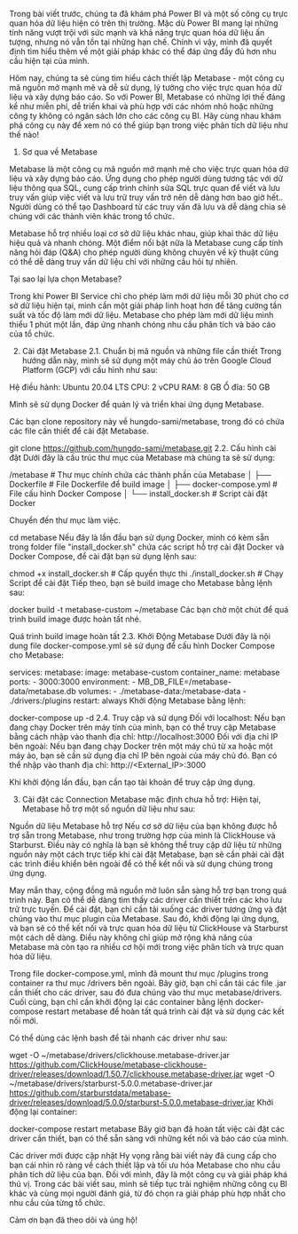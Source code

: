 Trong bài viết trước, chúng ta đã khám phá Power BI và một số công cụ trực quan hóa dữ liệu hiện có trên thị trường. Mặc dù Power BI mang lại những tính năng vượt trội với sức mạnh và khả năng trực quan hóa dữ liệu ấn tượng, nhưng nó vẫn tồn tại những hạn chế. Chính vì vậy, mình đã quyết định tìm hiểu thêm về một giải pháp khác có thể đáp ứng đầy đủ hơn nhu cầu hiện tại của mình.

Hôm nay, chúng ta sẽ cùng tìm hiểu cách thiết lập Metabase - một công cụ mã nguồn mở mạnh mẽ và dễ sử dụng, lý tưởng cho việc trực quan hóa dữ liệu và xây dựng báo cáo. So với Power BI, Metabase có những lợi thế đáng kể như miễn phí, dễ triển khai và phù hợp với các nhóm nhỏ hoặc những công ty không có ngân sách lớn cho các công cụ BI. Hãy cùng nhau khám phá công cụ này để xem nó có thể giúp bạn trong việc phân tích dữ liệu như thế nào!

1. Sơ qua về Metabase

Metabase là một công cụ mã nguồn mở mạnh mẽ cho việc trực quan hóa dữ liệu và xây dựng báo cáo. Ứng dụng cho phép người dùng tương tác với dữ liệu thông qua SQL, cung cấp trình chỉnh sửa SQL trực quan để viết và lưu truy vấn giúp việc viết và lưu trữ truy vấn trở nên dễ dàng hơn bao giờ hết.. Người dùng có thể tạo Dashboard từ các truy vấn đã lưu và dễ dàng chia sẻ chúng với các thành viên khác trong tổ chức. 

Metabase hỗ trợ nhiều loại cơ sở dữ liệu khác nhau, giúp khai thác dữ liệu hiệu quả và nhanh chóng. Một điểm nổi bật nữa là Metabase cung cấp tính năng hỏi đáp (Q&A) cho phép người dùng không chuyên về kỹ thuật cũng có thể dễ dàng truy vấn dữ liệu chỉ với những câu hỏi tự nhiên.

Tại sao lại lựa chọn Metabase?

Trong khi Power BI Service chỉ cho phép làm mới dữ liệu mỗi 30 phút cho cơ sở dữ liệu hiện tại, mình cần một giải pháp linh hoạt hơn để tăng cường tần suất và tốc độ làm mới dữ liệu. Metabase cho phép làm mới dữ liệu mình thiểu 1 phút một lần, đáp ứng nhanh chóng nhu cầu phân tích và báo cáo của tổ chức.

2. Cài đặt Metabase
2.1. Chuẩn bị mã nguồn và những file cần thiết
Trong hướng dẫn này, mình sẽ sử dụng một máy chủ ảo trên Google Cloud Platform (GCP) với cấu hình như sau:

Hệ điều hành: Ubuntu 20.04 LTS
CPU: 2 vCPU
RAM: 8 GB
Ổ đĩa: 50 GB

Mình sẽ sử dụng Docker để quản lý và triển khai ứng dụng Metabase.

Các bạn clone repository này về hungdo-sami/metabase, trong đó có chứa các file cần thiết để cài đặt Metabase.

git clone https://github.com/hungdo-sami/metabase.git
2.2. Cấu hình cài đặt
Dưới đây là cấu trúc thư mục của Metabase mà chúng ta sẽ sử dụng:


/metabase        # Thư mục chính chứa các thành phần của Metabase
│
├── Dockerfile    # File Dockerfile để build image
│
├── docker-compose.yml # File cấu hình Docker Compose 
│
└── install_docker.sh      # Script cài đặt Docker

Chuyển đến thư mục làm việc.


cd metabase
Nếu đây là lần đầu bạn sử dụng Docker, mình có kèm sẵn trong folder file "install_docker.sh" chứa các script hỗ trợ cài đặt Docker và Docker Compose, để cài đặt bạn sử dụng lệnh sau:

chmod +x install_docker.sh  # Cấp quyền thực thi 
./install_docker.sh       # Chạy Script để cài đặt
Tiếp theo, bạn sẽ build image cho Metabase bằng lệnh sau:

docker build -t metabase-custom ~/metabase
Các bạn chờ một chút để quá trình build image được hoàn tất nhé.


Quá trình build image hoàn tất
2.3. Khởi Động Metabase
Dưới đây là nội dung file docker-compose.yml sẽ sử dụng để cấu hình Docker Compose cho Metabase:

services:
  metabase:
    image: metabase-custom
    container_name: metabase
    ports:
      - 3000:3000
    environment:
      - MB_DB_FILE=/metabase-data/metabase.db
    volumes:
      - ./metabase-data:/metabase-data
      - ./drivers:/plugins
    restart: always
Khởi động Metabase bằng lệnh:

docker-compose up -d
2.4. Truy cập và sử dụng
Đối với localhost: Nếu bạn đang chạy Docker trên máy tính của mình, bạn có thể truy cập Metabase bằng cách nhập vào thanh địa chỉ: http://localhost:3000
Đối với địa chỉ IP bên ngoài: Nếu bạn đang chạy Docker trên một máy chủ từ xa hoặc một máy ảo, bạn sẽ cần sử dụng địa chỉ IP bên ngoài của máy chủ đó. Bạn có thể nhập vào thanh địa chỉ: http://<External_IP>:3000

Khi khởi động lần đầu, bạn cần tạo tài khoản để truy cập ứng dụng.

3. Cài đặt các Connection Metabase mặc định chưa hỗ trợ:
Hiện tại, Metabase hỗ trợ một số nguồn dữ liệu như sau: 


Nguồn dữ liệu Metabase hỗ trợ
Nếu cơ sở dữ liệu của bạn không được hỗ trợ sẵn trong Metabase, như trong trường hợp của mình là ClickHouse và Starburst. Điều này có nghĩa là bạn sẽ không thể truy cập dữ liệu từ những nguồn này một cách trực tiếp khi cài đặt Metabase, bạn sẽ cần phải cài đặt các trình điều khiển bên ngoài để có thể kết nối và sử dụng chúng trong ứng dụng. 

May mắn thay, cộng đồng mã nguồn mở luôn sẵn sàng hỗ trợ bạn trong quá trình này. Bạn có thể dễ dàng tìm thấy các driver cần thiết trên các kho lưu trữ trực tuyến. Để cài đặt, bạn chỉ cần tải xuống các driver tương ứng và đặt chúng vào thư mục plugin của Metabase. Sau đó, khởi động lại ứng dụng, và bạn sẽ có thể kết nối và trực quan hóa dữ liệu từ ClickHouse và Starburst một cách dễ dàng. Điều này không chỉ giúp mở rộng khả năng của Metabase mà còn tạo ra nhiều cơ hội mới trong việc phân tích và trực quan hóa dữ liệu.

Trong file docker-compose.yml, mình đã mount thư mục /plugins trong container ra thư mục /drivers bên ngoài. Bây giờ, bạn chỉ cần tải các file .jar cần thiết cho các driver, sau đó đưa chúng vào thư mục metabase/drivers. Cuối cùng, bạn chỉ cần khởi động lại các container bằng lệnh docker-compose restart metabase để hoàn tất quá trình cài đặt và sử dụng các kết nối mới.

Có thể dùng các lệnh bash để tải nhanh các driver như sau:

wget -O ~/metabase/drivers/clickhouse.metabase-driver.jar https://github.com/ClickHouse/metabase-clickhouse-driver/releases/download/1.50.7/clickhouse.metabase-driver.jar 
wget -O ~/metabase/drivers/starburst-5.0.0.metabase-driver.jar https://github.com/starburstdata/metabase-driver/releases/download/5.0.0/starburst-5.0.0.metabase-driver.jar
Khởi động lại container:

docker-compose restart metabase
Bây giờ bạn đã hoàn tất việc cài đặt các driver cần thiết, bạn có thể sẵn sàng với những kết nối và báo cáo của mình.


Các driver mới được cập nhật
Hy vọng rằng bài viết này đã cung cấp cho bạn cái nhìn rõ ràng về cách thiết lập và tối ưu hóa Metabase cho nhu cầu phân tích dữ liệu của bạn. Đối với mình, đây là một công cụ và giải pháp khá thú vị. Trong các bài viết sau, mình sẽ tiếp tục trải nghiệm những công cụ BI khác và cùng mọi người đánh giá, từ đó chọn ra giải pháp phù hợp nhất cho nhu cầu của từng tổ chức.

Cảm ơn bạn đã theo dõi và ủng hộ!
